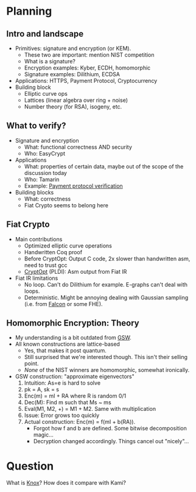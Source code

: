 # Planning

## Intro and landscape

* Primitives: signature and encryption (or KEM).
	* These two are important: mention NIST competition
	* What is a signature?
	* Encryption examples: Kyber, ECDH, homomorphic
	* Signature examples: Dilithium, ECDSA
* Applications: HTTPS, Payment Protocol, Cryptocurrency
* Building block
	* Elliptic curve ops
	* Lattices (linear algebra over ring + noise)
	* Number theory (for RSA), isogeny, etc.

## What to verify?

* Signature and encryption
	* What: functional correctness AND security
	* Who: EasyCrypt
* Applications
	* What: properties of certain data, maybe out of the scope of the discussion today
	* Who: Tamarin
	* Example: [Payment protocol verification](https://ieeexplore.ieee.org/document/9519404)
* Building blocks
	* What: correctness
	* Fiat Crypto seems to belong here

## Fiat Crypto

* Main contributions
	* Optimized elliptic curve operations
	* Handwritten Coq proof
	* Before CryptOpt: Output C code, 2x slower than handwritten asm, need to trust gcc
	* [CryptOpt](https://arxiv.org/abs/2211.10665) (PLDI): Asm output from Fiat IR
* Fiat IR limitations
	* No loop. Can't do Dilithium for example. E-graphs can't deal with loops.
	* Deterministic. Might be annoying dealing with Gaussian sampling (i.e. from [Falcon](https://falcon-sign.info/) or some FHE).

## Homomorphic Encryption: Theory

* My understanding is a bit outdated from [GSW](https://eprint.iacr.org/2013/340.pdf).
* All known constructions are lattice-based
	* Yes, that makes it post quantum.
	* Still surprised that we're interested though. This isn't their selling point.
	* *None* of the NIST winners are homomorphic, somewhat ironically.
* GSW construction: "approximate eigenvectors"
	1. Intuition: As=e is hard to solve
	1. pk = A, sk = s
	1. Enc(m) = mI + RA where R is random 0/1
	1. Dec(M): Find m such that Ms ~ ms
	1. Eval(M1, M2, +) = M1 + M2. Same with multiplication
	1. Issue: Error grows too quickly
	1. Actual construction: Enc(m) = f(mI + b(RA)).
		* Forgot how f and b are defined. Some bitwise decomposition magic...
		* Decryption changed accordingly. Things cancel out "nicely"...

# Question

What is [Knox](https://github.com/anishathalye/knox)? How does it compare with Kami?
